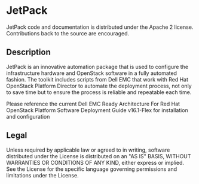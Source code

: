 # JetPack

JetPack code and documentation is distributed under the Apache 2 license. Contributions back to the source are encouraged.  

## Description

JetPack is an innovative automation package that is used to configure the infrastructure hardware and OpenStack software in a fully automated fashion. The toolkit includes scripts from Dell EMC that work with Red Hat OpenStack Platform Director to automate the deployment process, not only to save time but to ensure the process is reliable and repeatable each time.

Please reference the current Dell EMC Ready Architecture For Red Hat OpenStack Platform Software Deployment Guide v16.1-Flex for installation and configuration

## Legal

Unless required by applicable law or agreed to in writing, software distributed under the License is distributed on an "AS IS" BASIS, WITHOUT WARRANTIES OR CONDITIONS OF ANY KIND, either express or implied. See the License for the specific language governing permissions and limitations under the License.
